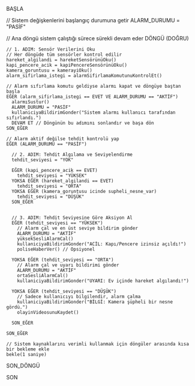 BAŞLA

  // Sistem değişkenlerini başlangıç durumuna getir
  ALARM_DURUMU = "PASİF"

  // Ana döngü sistem çalıştığı sürece sürekli devam eder
  DÖNGÜ (DOĞRU)

    // 1. ADIM: Sensör Verilerini Oku
    // Her döngüde tüm sensörler kontrol edilir
    hareket_algilandi = hareketSensörünüOku()
    kapi_pencere_acik = kapiPencereSensörünüOku()
    kamera_goruntusu = kamerayiOku()
    alarm_sifirlama_istegi = alarmSifirlamaKomutunuKontrolEt()

    // Alarm sıfırlama komutu geldiyse alarmı kapat ve döngüye baştan başla
    EĞER (alarm_sifirlama_istegi == EVET VE ALARM_DURUMU == "AKTİF")
      alarmıSustur()
      ALARM_DURUMU = "PASİF"
      kullaniciyaBildirimGonder("Sistem alarmı kullanıcı tarafından sıfırlandı.")
      DEVAM ET // Döngünün bu adımını sonlandır ve başa dön
    SON_EĞER

    // Alarm aktif değilse tehdit kontrolü yap
    EĞER (ALARM_DURUMU == "PASİF")
    
      // 2. ADIM: Tehdit Algılama ve Seviyelendirme
      tehdit_seviyesi = "YOK"

      EĞER (kapi_pencere_acik == EVET)
        tehdit_seviyesi = "YÜKSEK"
      YOKSA EĞER (hareket_algilandi == EVET)
        tehdit_seviyesi = "ORTA"
      YOKSA EĞER (kamera_goruntusu icinde supheli_nesne_var)
        tehdit_seviyesi = "DÜŞÜK"
      SON_EĞER


      // 3. ADIM: Tehdit Seviyesine Göre Aksiyon Al
      EĞER (tehdit_seviyesi == "YÜKSEK")
        // Alarm çal ve en üst seviye bildirim gönder
        ALARM_DURUMU = "AKTİF"
        yüksekSesliAlarmCal()
        kullaniciyaBildirimGonder("ACİL: Kapı/Pencere izinsiz açıldı!")
        poliseHaberVer() // Opsiyonel

      YOKSA EĞER (tehdit_seviyesi == "ORTA")
        // Alarm çal ve uyarı bildirimi gönder
        ALARM_DURUMU = "AKTİF"
        ortaSesliAlarmCal()
        kullaniciyaBildirimGonder("UYARI: Ev içinde hareket algılandı!")

      YOKSA EĞER (tehdit_seviyesi == "DÜŞÜK")
        // Sadece kullanıcıyı bilgilendir, alarm çalma
        kullaniciyaBildirimGonder("BİLGİ: Kamera şüpheli bir nesne gördü.")
        olayinVideosunuKaydet()
        
      SON_EĞER

    SON_EĞER
    
    // Sistem kaynaklarını verimli kullanmak için döngüler arasında kısa bir bekleme ekle
    bekle(1 saniye)

  SON_DÖNGÜ

SON
